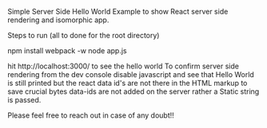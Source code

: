 Simple Server Side Hello World Example to show React server side rendering and isomorphic app.

Steps to run (all to done for the root directory)

npm install
webpack -w
node app.js

hit http://localhost:3000/ to see the hello world 
To confirm server side rendering from the dev console disable javascript and see that Hello World is still printed but the react data id's are not there in the HTML markup to save crucial bytes data-ids are not added on the server rather a Static string is passed.


Please feel free to reach out in case of any doubt!!
